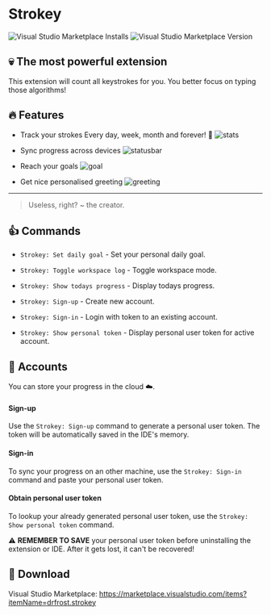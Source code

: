 # Strokey

![Visual Studio Marketplace Installs](https://img.shields.io/visual-studio-marketplace/i/drfrost.strokey?style=for-the-badge)
![Visual Studio Marketplace Version](https://img.shields.io/visual-studio-marketplace/v/drfrost.strokey?style=for-the-badge)

## 💀 The most powerful extension
This extension will count all keystrokes for you. You better focus on typing those algorithms!


## 🔥 Features

- Track your strokes
Every day, week, month and forever! 🚀
![stats](https://i.imgur.com/hVJZzT7.png "Stats")

- Sync progress across devices
![statusbar](https://i.imgur.com/gFZRuPh.png "Status Bar")

- Reach your goals
![goal](https://i.imgur.com/506iPDT.png "Goal")

- Get nice personalised greeting
![greeting](https://i.imgur.com/oN0W6jo.png "Greeting")

---

> Useless, right? 
~ the creator.

## 👍 Commands

- `Strokey: Set daily goal` - Set your personal daily goal.
- `Strokey: Toggle workspace log` - Toggle workspace mode.
- `Strokey: Show todays progress` - Display todays progress.

- `Strokey: Sign-up` - Create new account.
- `Strokey: Sign-in` - Login with token to an existing account.
- `Strokey: Show personal token` - Display personal user token for active account.

## 🧍 Accounts

You can store your progress in the cloud ☁️.

#### Sign-up
Use the `Strokey: Sign-up` command to generate a personal user token. The token will be automatically saved in the IDE's memory.

#### Sign-in
To sync your progress on an other machine, use the `Strokey: Sign-in` command and paste your personal user token.

#### Obtain personal user token
To lookup your already generated personal user token, use the `Strokey: Show personal token` command.

⚠️ **REMEMBER TO SAVE** your personal user token before uninstalling the extension or IDE. After it gets lost, it can't be recovered!

## 💾 Download

Visual Studio Marketplace:
https://marketplace.visualstudio.com/items?itemName=drfrost.strokey